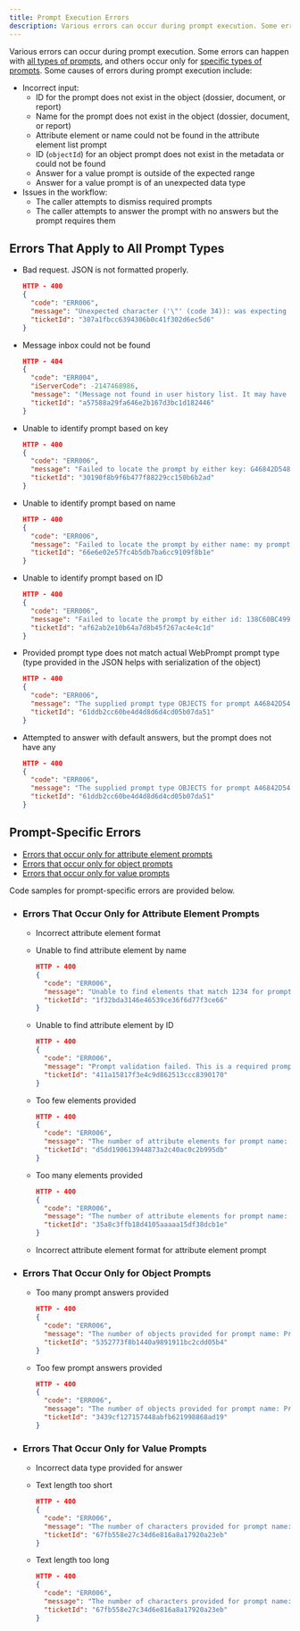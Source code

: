 ```yaml
---
title: Prompt Execution Errors
description: Various errors can occur during prompt execution. Some errors can happen with all types of prompts, and others occur only for specific types of prompts.
---
```


Various errors can occur during prompt execution. Some errors can happen with [all types of prompts](#errors-that-apply-to-all-prompt-types), and others occur only for [specific types of prompts](#prompt-specific-errors). Some causes of errors during prompt execution include:

- Incorrect input:
  - ID for the prompt does not exist in the object (dossier, document, or report)
  - Name for the prompt does not exist in the object (dossier, document, or report)
  - Attribute element or name could not be found in the attribute element list prompt
  - ID (`objectId`) for an object prompt does not exist in the metadata or could not be found
  - Answer for a value prompt is outside of the expected range
  - Answer for a value prompt is of an unexpected data type
- Issues in the workflow:
  - The caller attempts to dismiss required prompts
  - The caller attempts to answer the prompt with no answers but the prompt requires them

## Errors That Apply to All Prompt Types

- Bad request. JSON is not formatted properly.

  ```json
  HTTP - 400
  {
    "code": "ERR006",
    "message": "Unexpected character ('\"' (code 34)): was expecting a colon to separate field name and value \n at [Source: (org.glassfish.jersey.message.internal.ReaderInterceptorExecutor$UnCloseableInputStream); line: 4, column: 13]",
    "ticketId": "307a1fbcc6394306b0c41f302d6ec5d6"
  }
  ```

- Message inbox could not be found

  ```json
  HTTP - 404
  {
    "code": "ERR004",
    "iServerCode": -2147468986,
    "message": "(Message not found in user history list. It may have been deleted from other session already. Please refresh your history list.)",
    "ticketId": "a57588a29fa646e2b167d3bc1d182446"
  }
  ```

- Unable to identify prompt based on key

  ```json
  HTTP - 400
  {
    "code": "ERR006",
    "message": "Failed to locate the prompt by either key: G46842D548C9F0CEEDD3979528480FE5@0@10, please verify this information is correct.",
    "ticketId": "30190f8b9f6b477f88229cc150b6b2ad"
  }
  ```

- Unable to identify prompt based on name

  ```json
  HTTP - 400
  {
    "code": "ERR006",
    "message": "Failed to locate the prompt by either name: my prompt, please verify this information is correct.",
    "ticketId": "66e6e02e57fc4b5db7ba6cc9109f8b1e"
  }
  ```

- Unable to identify prompt based on ID

  ```json
  HTTP - 400
  {
    "code": "ERR006",
    "message": "Failed to locate the prompt by either id: 138C60BC4999F6BEEFBFAFB970770A3F, please verify this information is correct.",
    "ticketId": "af62ab2e10b64a7d8b45f267ac4e4c1d"
  }
  ```

- Provided prompt type does not match actual WebPrompt prompt type (type provided in the JSON helps with serialization of the object)

  ```json
  HTTP - 400
  {
    "code": "ERR006",
    "message": "The supplied prompt type OBJECTS for prompt A46842D548C3F0CEEDD3979528480FE5@0@10 does not match, this prompt is of type VALUE please verify this information.",
    "ticketId": "61ddb2cc60be4d4d8d6d4cd05b07da51"
  }
  ```

- Attempted to answer with default answers, but the prompt does not have any

  ```json
  HTTP - 400
  {
    "code": "ERR006",
    "message": "The supplied prompt type OBJECTS for prompt A46842D548C3F0CEEDD3979528480FE5@0@10 does not match, this prompt is of type VALUE please verify this information.",
    "ticketId": "61ddb2cc60be4d4d8d6d4cd05b07da51"
  }
  ```

## Prompt-Specific Errors

- [Errors that occur only for attribute element prompts](#errors-that-occur-only-for-attribute-element-prompts)
- [Errors that occur only for object prompts](#errors-that-occur-only-for-object-prompts)
- [Errors that occur only for value prompts](#errors-that-occur-only-for-value-prompts)

Code samples for prompt-specific errors are provided below.

- ### Errors That Occur Only for Attribute Element Prompts

  - Incorrect attribute element format

  - Unable to find attribute element by name

    ```json
    HTTP - 400
    {
      "code": "ERR006",
      "message": "Unable to find elements that match 1234 for prompt name: Elements of Year key: 040A30DF43F18A2DFC208A8F4AC0A931@0@10.",
      "ticketId": "1f32bda3146e46539ce36f6d77f3ce66"
    }
    ```

  - Unable to find attribute element by ID

    ```json
    HTTP - 400
    {
      "code": "ERR006",
      "message": "Prompt validation failed. This is a required prompt.",
      "ticketId": "411a15817f3e4c9d862513ccc8390170"
    }
    ```

  - Too few elements provided

    ```json
    HTTP - 400
    {
      "code": "ERR006",
      "message": "The number of attribute elements for prompt name: Elements of Year key: 040A30DF43F18A2DFC208A8F4AC0A931@0@10 does not meet the minimum required(2} answers.",
      "ticketId": "d5dd190613944873a2c40ac0c2b995db"
    }
    ```

  - Too many elements provided

    ```json
    HTTP - 400
    {
      "code": "ERR006",
      "message": "The number of attribute elements for prompt name: Elements of Year key: 040A30DF43F18A2DFC208A8F4AC0A931@0@10 exceeds the maximum allowed(2} answers.",
      "ticketId": "35a8c3ffb18d4105aaaaa15df38dcb1e"
    }
    ```

  - Incorrect attribute element format for attribute element prompt

- ### Errors That Occur Only for Object Prompts

  - Too many prompt answers provided

    ```json
    HTTP - 400
    {
      "code": "ERR006",
      "message": "The number of objects provided for prompt name: Predefined list of objects key: 12FF3D5D43A6A17E8847FB9304FEA1E1@0@10 exceeds the maximum allowed(3} answers",
      "ticketId": "5352773f8b1440a9891911bc2cdd05b4"
    }
    ```

  - Too few prompt answers provided

    ```json
    HTTP - 400
    {
      "code": "ERR006",
      "message": "The number of objects provided for prompt name: Predefined list of objects key: 12FF3D5D43A6A17E8847FB9304FEA1E1@0@10 does not meet the minimum required(3} answer.",
      "ticketId": "3439cf127157448abfb621998868ad19"
    }
    ```

- ### Errors That Occur Only for Value Prompts

  - Incorrect data type provided for answer

  - Text length too short

    ```json
    HTTP - 400
    {
      "code": "ERR006",
      "message": "The number of characters provided for prompt name: Value (Text) key: CF604AA948AF21CBC67AF98FBA614E0F@0@10 does not meet the minimum required(2} text length.",
      "ticketId": "67fb558e27c34d6e816a8a17920a23eb"
    }
    ```

  - Text length too long

    ```json
    HTTP - 400
    {
      "code": "ERR006",
      "message": "The number of characters provided for prompt name: Value (Text) key: CF604AA948AF21CBC67AF98FBA614E0F@0@10 exceeds the maximum allowed(5) text length.",
      "ticketId": "67fb558e27c34d6e816a8a17920a23eb"
    }
    ```
